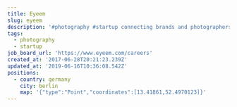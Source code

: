 ```yaml
---
title: Eyeem
slug: eyeem
description: '#photography #startup connecting brands and photographers'
tags:
  - photography
  - startup
job_board_url: 'https://www.eyeem.com/careers'
created_at: '2017-06-28T20:21:23.239Z'
updated_at: '2019-06-16T10:36:08.542Z'
positions:
  - country: germany
    city: berlin
    map: '{"type":"Point","coordinates":[13.41861,52.4970123]}'
---
```


